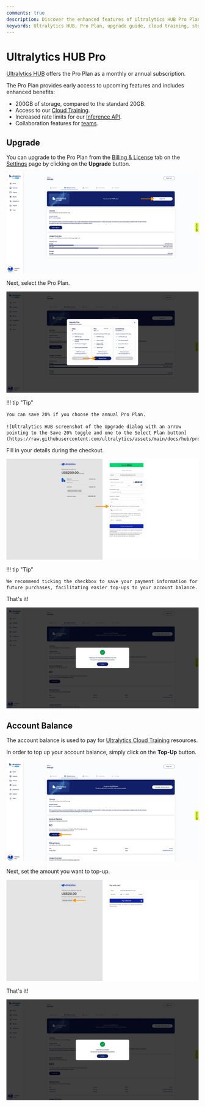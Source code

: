 ```yaml
---
comments: true
description: Discover the enhanced features of Ultralytics HUB Pro Plan including 200GB storage, cloud training, and more. Learn how to upgrade and manage your account balance.
keywords: Ultralytics HUB, Pro Plan, upgrade guide, cloud training, storage, inference API, team collaboration, account balance
---
```


# Ultralytics HUB Pro

[Ultralytics HUB](https://bit.ly/ultralytics_hub) offers the Pro Plan as a monthly or annual subscription.

The Pro Plan provides early access to upcoming features and includes enhanced benefits:

- 200GB of storage, compared to the standard 20GB.
- Access to our [Cloud Training](./cloud-training.md).
- Increased rate limits for our [Inference API](./inference-api.md).
- Collaboration features for [teams](./teams.md).

## Upgrade

You can upgrade to the Pro Plan from the [Billing & License](https://hub.ultralytics.com/settings?tab=billing) tab on the [Settings](https://hub.ultralytics.com/settings) page by clicking on the **Upgrade** button.

![Ultralytics HUB screenshot of the Settings page Billing & License tab with an arrow pointing to the Upgrade button](https://raw.githubusercontent.com/ultralytics/assets/main/docs/hub/pro/hub_pro_upgrade_1.jpg)

Next, select the Pro Plan.

![Ultralytics HUB screenshot of the Upgrade dialog with an arrow pointing to the Select Plan button](https://raw.githubusercontent.com/ultralytics/assets/main/docs/hub/pro/hub_pro_upgrade_2.jpg)

!!! tip "Tip"

    You can save 20% if you choose the annual Pro Plan.

    ![Ultralytics HUB screenshot of the Upgrade dialog with an arrow pointing to the Save 20% toggle and one to the Select Plan button](https://raw.githubusercontent.com/ultralytics/assets/main/docs/hub/pro/hub_pro_upgrade_3.jpg)

Fill in your details during the checkout.

![Ultralytics HUB screenshot of the Checkout with an arrow pointing to the checkbox for saving the payment information for future purchases](https://raw.githubusercontent.com/ultralytics/assets/main/docs/hub/pro/hub_pro_upgrade_4.jpg)

!!! tip "Tip"

    We recommend ticking the checkbox to save your payment information for future purchases, facilitating easier top-ups to your account balance.

That's it!

![Ultralytics HUB screenshot of the Payment Successful dialog](https://raw.githubusercontent.com/ultralytics/assets/main/docs/hub/pro/hub_pro_upgrade_5.jpg)

## Account Balance

The account balance is used to pay for [Ultralytics Cloud Training](./cloud-training.md) resources.

In order to top up your account balance, simply click on the **Top-Up** button.

![Ultralytics HUB screenshot of the Settings page Billing & License tab with an arrow pointing to the Top-Up button](https://raw.githubusercontent.com/ultralytics/assets/main/docs/hub/pro/hub_pro_account_balance_1.jpg)

Next, set the amount you want to top-up.

![Ultralytics HUB screenshot of the Checkout with an arrow pointing to the Change amount button](https://raw.githubusercontent.com/ultralytics/assets/main/docs/hub/pro/hub_pro_account_balance_2.jpg)

That's it!

![Ultralytics HUB screenshot of the Payment Successful dialog](https://raw.githubusercontent.com/ultralytics/assets/main/docs/hub/pro/hub_pro_account_balance_3.jpg)
